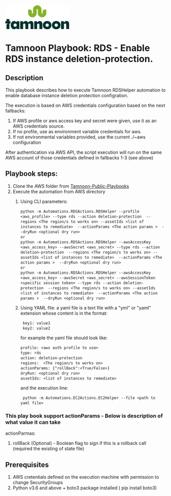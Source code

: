 
<img src="../../images/icons/Tamnoon.png" width="200"/>

# Tamnoon Playbook: RDS - Enable RDS instance deletion-protection.

## Description
This playbook describes how to execute Tamnoon RDSHelper automation to enable database instance deletion protection configration.

The execution is based on AWS credentials configuration based on the next fallbacks:
1. If AWS profile or aws access key and secret were given, use it as an AWS credentials source.
2. If no profile, use as environment variable credentials for aws.
3. If not environmental variables provided, use the current ./~aws configuration

After authentication via AWS API, the script execution will run on the same AWS account of those credentials defined in fallbacks 1-3 (see above)

## Playbook steps:
1. Clone the AWS folder from  [Tamnoon-Public-Playbooks](https://github.com/tamnoon-io/Tamnoon-Public-Playbooks)
2. Execute the automation from AWS directory
   1. Using CLI parameters:

          python -m Automations.RDSActions.RDSHelper --profile <aws_profile> --type rds --action deletion-protection  --regions <The region/s to works on> --assetIds <list of instances to remediate>  --actionParams <The action params >  --dryRun <optional dry run>
          or
          python -m Automations.RDSActions.RDSHelper --awsAccessKey <aws_access_key> --awsSecret <aws_secret> --type rds --action deletion-protection  --regions <The region/s to works on> --assetIds <list of instances to remediate>  --actionParams <The action params >  --dryRun <optional dry run>
          or
          python -m Automations.RDSActions.RDSHelper --awsAccessKey <aws_access_key> --awsSecret <aws_secret> --awsSessionToken <specific session token> --type rds --action deletion-protection  --regions <The region/s to works on> --assetIds <list of instances to remediate>  --actionParams <The action params >  --dryRun <optional dry run>
   2. Using YAML file: a yaml file is a text file with a "yml" or "yaml" extension whose content is in the format:
   
           key1: value1
           key2: value2
      for example the yaml file should look like:

          profile: <aws auth profile to use>
          type: rds
          action: deletion-protection
          regions:  <The region/s to works on>
          actionParams: {"rollBack":<True/False>}
          dryRun: <optional dry run>
          assetIds: <list of instances to remediate>
      
      and the execution line:
           
           python -m Automations.EC2Actions.EC2Helper --file <path to yaml file>

### This play book support actionParams - Below is description of what value it can take      

actionParmas:
1. rollBack (Optional) - Boolean flag to sign if this is a rollback call (required the existing of state file) 
   
   


## Prerequisites 
1. AWS cretentials defined on the execution machine with permission to change SecurityGroups
2. Python v3.6  and above + boto3 package installed ( pip install boto3)


